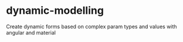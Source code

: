 # dynamic-modelling
Create dynamic forms based on complex param types and values with angular and material
